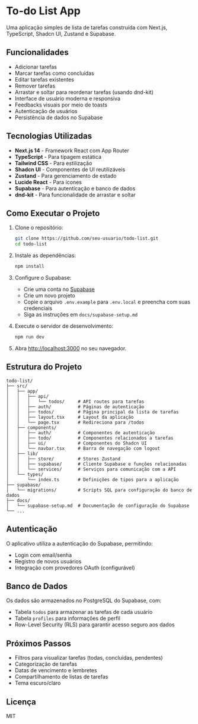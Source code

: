 # To-do List App

Uma aplicação simples de lista de tarefas construída com Next.js, TypeScript, Shadcn UI, Zustand e Supabase.

## Funcionalidades

- Adicionar tarefas
- Marcar tarefas como concluídas
- Editar tarefas existentes
- Remover tarefas
- Arrastar e soltar para reordenar tarefas (usando dnd-kit)
- Interface de usuário moderna e responsiva
- Feedbacks visuais por meio de toasts
- Autenticação de usuários
- Persistência de dados no Supabase

## Tecnologias Utilizadas

- **Next.js 14** - Framework React com App Router
- **TypeScript** - Para tipagem estática
- **Tailwind CSS** - Para estilização
- **Shadcn UI** - Componentes de UI reutilizáveis
- **Zustand** - Para gerenciamento de estado
- **Lucide React** - Para ícones
- **Supabase** - Para autenticação e banco de dados
- **dnd-kit** - Para funcionalidade de arrastar e soltar

## Como Executar o Projeto

1. Clone o repositório:
   ```bash
   git clone https://github.com/seu-usuario/todo-list.git
   cd todo-list
   ```

2. Instale as dependências:
   ```bash
   npm install
   ```

3. Configure o Supabase:
   - Crie uma conta no [Supabase](https://supabase.com)
   - Crie um novo projeto
   - Copie o arquivo `.env.example` para `.env.local` e preencha com suas credenciais
   - Siga as instruções em `docs/supabase-setup.md`

4. Execute o servidor de desenvolvimento:
   ```bash
   npm run dev
   ```

5. Abra [http://localhost:3000](http://localhost:3000) no seu navegador.

## Estrutura do Projeto

```
todo-list/
├── src/
│   ├── app/
│   │   ├── api/           
│   │   │   └── todos/     # API routes para tarefas
│   │   ├── auth/          # Páginas de autenticação
│   │   ├── todos/         # Página principal da lista de tarefas
│   │   ├── layout.tsx     # Layout da aplicação
│   │   └── page.tsx       # Redireciona para /todos
│   ├── components/
│   │   ├── auth/          # Componentes de autenticação
│   │   ├── todo/          # Componentes relacionados a tarefas
│   │   ├── ui/            # Componentes do Shadcn UI
│   │   └── navbar.tsx     # Barra de navegação com logout
│   ├── lib/
│   │   ├── store/         # Stores Zustand
│   │   ├── supabase/      # Cliente Supabase e funções relacionadas
│   │   └── services/      # Serviços para comunicação com a API
│   └── types/
│       └── index.ts       # Definições de tipos para a aplicação
├── supabase/
│   └── migrations/        # Scripts SQL para configuração do banco de dados
├── docs/
│   └── supabase-setup.md  # Documentação de configuração do Supabase
└── ...
```

## Autenticação

O aplicativo utiliza a autenticação do Supabase, permitindo:
- Login com email/senha
- Registro de novos usuários
- Integração com provedores OAuth (configurável)

## Banco de Dados

Os dados são armazenados no PostgreSQL do Supabase, com:
- Tabela `todos` para armazenar as tarefas de cada usuário
- Tabela `profiles` para informações de perfil
- Row-Level Security (RLS) para garantir acesso seguro aos dados

## Próximos Passos

- Filtros para visualizar tarefas (todas, concluídas, pendentes)
- Categorização de tarefas
- Datas de vencimento e lembretes
- Compartilhamento de listas de tarefas
- Tema escuro/claro

## Licença

MIT
